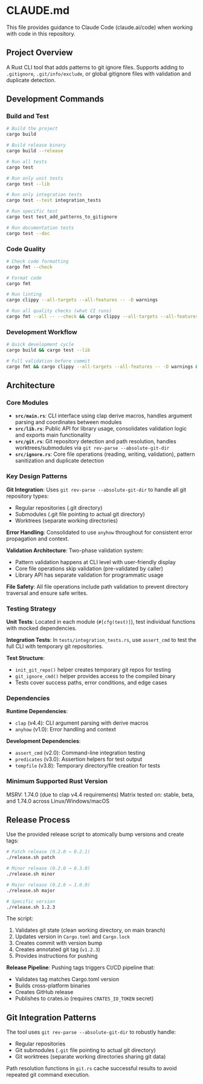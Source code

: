 # CLAUDE.md

This file provides guidance to Claude Code (claude.ai/code) when working with code in this repository.

## Project Overview

A Rust CLI tool that adds patterns to git ignore files. Supports adding to `.gitignore`, `.git/info/exclude`, or global gitignore files with validation and duplicate detection.

## Development Commands

### Build and Test
```bash
# Build the project
cargo build

# Build release binary
cargo build --release

# Run all tests
cargo test

# Run only unit tests
cargo test --lib

# Run only integration tests
cargo test --test integration_tests

# Run specific test
cargo test test_add_patterns_to_gitignore

# Run documentation tests
cargo test --doc
```

### Code Quality
```bash
# Check code formatting
cargo fmt --check

# Format code
cargo fmt

# Run linting
cargo clippy --all-targets --all-features -- -D warnings

# Run all quality checks (what CI runs)
cargo fmt --all -- --check && cargo clippy --all-targets --all-features -- -D warnings && cargo test
```

### Development Workflow
```bash
# Quick development cycle
cargo build && cargo test --lib

# Full validation before commit
cargo fmt && cargo clippy --all-targets --all-features -- -D warnings && cargo test
```

## Architecture

### Core Modules
- **`src/main.rs`**: CLI interface using clap derive macros, handles argument parsing and coordinates between modules
- **`src/lib.rs`**: Public API for library usage, consolidates validation logic and exports main functionality
- **`src/git.rs`**: Git repository detection and path resolution, handles worktrees/submodules via `git rev-parse --absolute-git-dir`
- **`src/ignore.rs`**: Core file operations (reading, writing, validation), pattern sanitization and duplicate detection

### Key Design Patterns

**Git Integration**: Uses `git rev-parse --absolute-git-dir` to handle all git repository types:
- Regular repositories (.git directory)
- Submodules (.git file pointing to actual git directory)
- Worktrees (separate working directories)

**Error Handling**: Consolidated to use `anyhow` throughout for consistent error propagation and context.

**Validation Architecture**: Two-phase validation system:
- Pattern validation happens at CLI level with user-friendly display
- Core file operations skip validation (pre-validated by caller)
- Library API has separate validation for programmatic usage

**File Safety**: All file operations include path validation to prevent directory traversal and ensure safe writes.

### Testing Strategy

**Unit Tests**: Located in each module (`#[cfg(test)]`), test individual functions with mocked dependencies.

**Integration Tests**: In `tests/integration_tests.rs`, use `assert_cmd` to test the full CLI with temporary git repositories.

**Test Structure**:
- `init_git_repo()` helper creates temporary git repos for testing
- `git_ignore_cmd()` helper provides access to the compiled binary
- Tests cover success paths, error conditions, and edge cases

### Dependencies

**Runtime Dependencies**:
- `clap` (v4.4): CLI argument parsing with derive macros
- `anyhow` (v1.0): Error handling and context

**Development Dependencies**:
- `assert_cmd` (v2.0): Command-line integration testing
- `predicates` (v3.0): Assertion helpers for test output
- `tempfile` (v3.8): Temporary directory/file creation for tests

### Minimum Supported Rust Version

MSRV: 1.74.0 (due to clap v4.4 requirements)
Matrix tested on: stable, beta, and 1.74.0 across Linux/Windows/macOS

## Release Process

Use the provided release script to atomically bump versions and create tags:

```bash
# Patch release (0.2.0 → 0.2.1)
./release.sh patch

# Minor release (0.2.0 → 0.3.0)
./release.sh minor

# Major release (0.2.0 → 1.0.0)
./release.sh major

# Specific version
./release.sh 1.2.3
```

The script:
1. Validates git state (clean working directory, on main branch)
2. Updates version in `Cargo.toml` and `Cargo.lock`
3. Creates commit with version bump
4. Creates annotated git tag (`v1.2.3`)
5. Provides instructions for pushing

**Release Pipeline**: Pushing tags triggers CI/CD pipeline that:
- Validates tag matches Cargo.toml version
- Builds cross-platform binaries
- Creates GitHub release
- Publishes to crates.io (requires `CRATES_IO_TOKEN` secret)

## Git Integration Patterns

The tool uses `git rev-parse --absolute-git-dir` to robustly handle:
- Regular repositories
- Git submodules (`.git` file pointing to actual git directory)
- Git worktrees (separate working directories sharing git data)

Path resolution functions in `git.rs` cache successful results to avoid repeated git command execution.